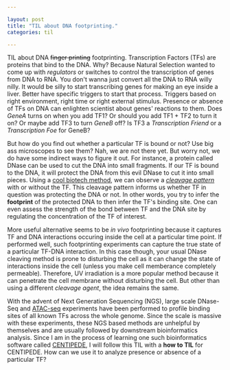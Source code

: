 ```yaml
---

layout: post
title: "TIL about DNA footprinting."
categories: til

---
```


TIL about DNA ~~finger printing~~ footprinting. Transcription Factors (TFs) are proteins that bind to the DNA. Why? Because Natural Selection wanted to come up with *regulators* or switches to control the transcription of genes from DNA to RNA. You don't wanna just convert all the DNA to RNA willy nilly. It would be silly to start transcribing genes for making an eye inside a liver. Better have specific triggers to start that process. Triggers based on right environment, right time or right external stimulus. Presence or absence of TFs on DNA can enlighten scientist about genes' reactions to them. Does *GeneA* turns on when you add TF1? Or should you add TF1 + TF2 to turn it on? Or maybe add TF3 to turn *GeneB* off? Is TF3 a *Transcription Friend* or a *Transcription Foe* for GeneB? 

But how do you find out whether a particular TF is bound or not? Use big ass microscopes to see them? Nah, we are not there yet. But worry not, we do have some indirect ways to figure it out. For instance, a protein called DNase can be used to cut the DNA into small fragments. If our TF is bound to the DNA, it will protect the DNA from this evil DNase to cut it into small pieces. Using a [cool biotech method](https://en.wikipedia.org/wiki/Gel_electrophoresis), we can observe a [*cleavage pattern*](https://www.google.com/search?tbm=isch&q=DNA%20footprinting%20cleavage&tbs=imgo:1) with or without the TF. This cleavage pattern informs us whether TF in question was protecting the DNA or not. In other words, you try to infer the **footprint** of the protected DNA to then infer the TF's binding site. One can even assess the strength of the bond between TF and the DNA site by regulating the concentration of the TF of interest. 

More useful alternative seems to be  *in vivo* footprinting because it captures TF and DNA interactions occuring inside the cell at a particular time point. If performed well, such footprinting experiments can capture the true state of a particular TF-DNA interaction.  In this case though, your usual DNase cleaving method is prone to disturbing the cell as it can change the state of interactions inside the cell (unless you make cell memberance completely permeable). Therefore, UV irradiation is a more popular method because it can penetrate the cell membrane without disturbing the cell. But other than using a different *cleavage agent*, the idea remains the same. 

With the advent of Next Generation Sequencing (NGS), large scale DNase-Seq and [ATAC-seq](https://en.wikipedia.org/wiki/ATAC-seq) experiments have been performed to profile binding sites of all known TFs across the whole genome. Since the scale is massive with these experiments, these NGS based methods are unhelpful by themselves and are usually followed by downstream bioinformatics analysis. Since I am in the process of learning one such bioinformatics software called [CENTIPEDE](https://slowkow.github.io/CENTIPEDE.tutorial/), I will follow this TIL with a **how to TIL** for CENTIPEDE. How can we use it to analyze presence or absence of a particular TF? 